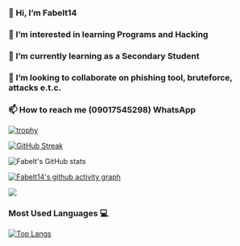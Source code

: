 ### 👋 Hi, I’m Fabelt14

### 👀 I’m interested in learning Programs and Hacking

### 🌱 I’m currently learning as a Secondary Student

### 💞️ I’m looking to collaborate on phishing tool, bruteforce, attacks e.t.c.

### 📫 How to reach me  (09017545298) WhatsApp

<!---
Fabelt14/Fabelt14 is a ✨ special ✨ repository because its `README.md` (this file) appears on your GitHub profile.
You can click the Preview link to take a look at your changes.
--->

[![trophy](https://github-profile-trophy.vercel.app/?username=Fabelt14&theme=onedark)](https://github.com/Fabelt14/github-profile-trophy)


[![GitHub Streak](https://streak-stats.demolab.com/?user=Fabelt14&theme=dark)](https://git.io/streak-stats)

![Fabelt's GitHub stats](https://github-readme-stats.vercel.app/api?username=Fabelt14&show_icons=true&theme=radical)


[![Fabelt14's github activity graph](https://activity-graph.herokuapp.com/graph?username=Fabelt14&theme=high-contrast)](https://github.com/Fabelt14/github-readme-activity-graph)

![](https://raw.githubusercontent.com/username/github-stats/fabelt14/generated/languages.svg#gh-dark-mode-only)


### Most Used Languages 💻

[![Top Langs](https://github-readme-stats.vercel.app/api/top-langs/?username=Fabelt14&layout=compact&theme=midnight-purple)](https://github.com/Fabelt14)
